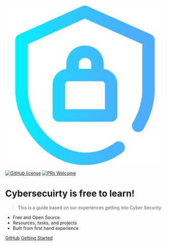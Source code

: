 ![logo](images/logo2.png)

[![GitHub license](https://img.shields.io/github/license/learntocloud/learn-to-cloud.svg)](https://github.com/soc-cy/soc-cy.github.io/blob/main/LICENSE)
[![PRs Welcome](https://img.shields.io/badge/PRs-welcome-brightgreen.svg?style=flat-square)](http://makeapullrequest.com)

# Cybersecuirty is free to learn!

> This is a guide based on our experiences getting into Cyber Security

- Free and Open Source 
- Resources, tasks, and projects
- Built from first hand experience

[GitHub](https://github.com/soc-cy/soc-cy.github.io)
[Getting Started](#homepage)
